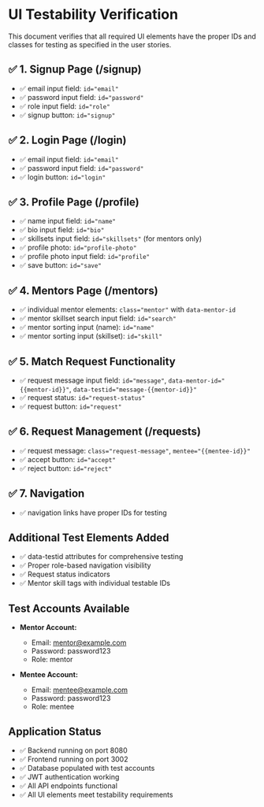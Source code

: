 # UI Testability Verification

This document verifies that all required UI elements have the proper IDs and classes for testing as specified in the user stories.

## ✅ 1. Signup Page (/signup)
- ✅ email input field: `id="email"`
- ✅ password input field: `id="password"`
- ✅ role input field: `id="role"`
- ✅ signup button: `id="signup"`

## ✅ 2. Login Page (/login)
- ✅ email input field: `id="email"`
- ✅ password input field: `id="password"`
- ✅ login button: `id="login"`

## ✅ 3. Profile Page (/profile)
- ✅ name input field: `id="name"`
- ✅ bio input field: `id="bio"`
- ✅ skillsets input field: `id="skillsets"` (for mentors only)
- ✅ profile photo: `id="profile-photo"`
- ✅ profile photo input field: `id="profile"`
- ✅ save button: `id="save"`

## ✅ 4. Mentors Page (/mentors)
- ✅ individual mentor elements: `class="mentor"` with `data-mentor-id`
- ✅ mentor skillset search input field: `id="search"`
- ✅ mentor sorting input (name): `id="name"`
- ✅ mentor sorting input (skillset): `id="skill"`

## ✅ 5. Match Request Functionality
- ✅ request message input field: `id="message"`, `data-mentor-id="{{mentor-id}}"`, `data-testid="message-{{mentor-id}}"`
- ✅ request status: `id="request-status"`
- ✅ request button: `id="request"`

## ✅ 6. Request Management (/requests)
- ✅ request message: `class="request-message"`, `mentee="{{mentee-id}}"`
- ✅ accept button: `id="accept"`
- ✅ reject button: `id="reject"`

## ✅ 7. Navigation
- ✅ navigation links have proper IDs for testing

## Additional Test Elements Added
- ✅ data-testid attributes for comprehensive testing
- ✅ Proper role-based navigation visibility
- ✅ Request status indicators
- ✅ Mentor skill tags with individual testable IDs

## Test Accounts Available
- **Mentor Account:**
  - Email: mentor@example.com
  - Password: password123
  - Role: mentor
  
- **Mentee Account:**
  - Email: mentee@example.com
  - Password: password123
  - Role: mentee

## Application Status
- ✅ Backend running on port 8080
- ✅ Frontend running on port 3002
- ✅ Database populated with test accounts
- ✅ JWT authentication working
- ✅ All API endpoints functional
- ✅ All UI elements meet testability requirements